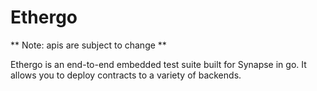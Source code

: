 # Ethergo

** Note: apis are subject to change **

Ethergo is an end-to-end embedded test suite built for Synapse in go. It allows you to deploy contracts to a variety of backends.
